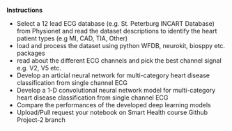 <b>Instructions</b></br>

* Select a 12 lead ECG database (e.g. St. Peterburg INCART Database) from Physionet and read the dataset descriptions to identify the heart patient types (e.g MI, CAD, TIA, Other)</br>
* load and process the dataset using python WFDB, neurokit, biosppy etc. packages </br>
* read about the different ECG channels and pick the best channel signal e.g. V2, V5 etc. </br>
* Develop an articial neural network for multi-category heart disease classification from single channel ECG </br>
* Develop a 1-D convolutional neural network model for multi-category heart disease classification from single channel ECG </br>
* Compare the performances of the developed deep learning models </br> 
* Upload/Pull request your notebook on Smart Health course Github Project-2 branch </br>
